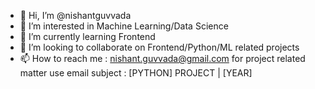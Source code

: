 - 👋 Hi, I’m @nishantguvvada
- 👀 I’m interested in Machine Learning/Data Science
- 🌱 I’m currently learning Frontend 
- 💞️ I’m looking to collaborate on Frontend/Python/ML related projects
- 📫 How to reach me : nishant.guvvada@gmail.com for project related matter use email subject : [PYTHON] PROJECT | [YEAR]

<!---
nishantguvvada/nishantguvvada is a ✨ special ✨ repository because its `README.md` (this file) appears on your GitHub profile.
You can click the Preview link to take a look at your changes.
--->
